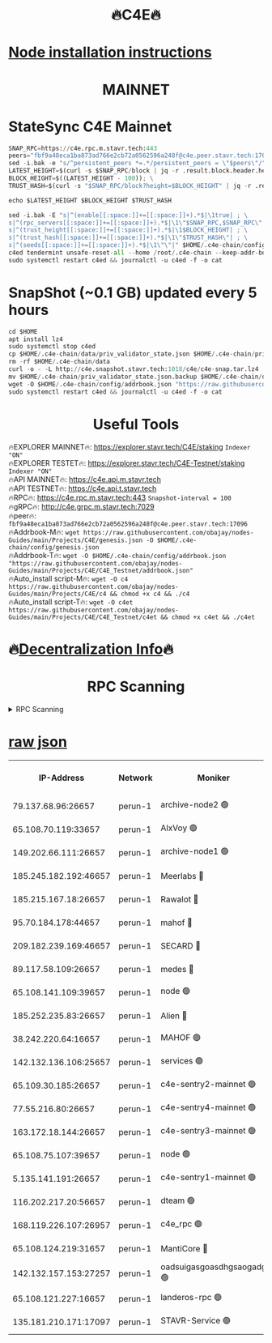 <h1 align="center"> 🔥C4E🔥</h1>

[Node installation instructions](https://github.com/obajay/nodes-Guides/tree/main/Projects/C4E)
=

<h1 align="center"> MAINNET</h1>

# StateSync C4E Mainnet
```python
SNAP_RPC=https://c4e.rpc.m.stavr.tech:443
peers="fbf9a48eca1ba873ad766e2cb72a0562596a248f@c4e.peer.stavr.tech:17096"
sed -i.bak -e "s/^persistent_peers *=.*/persistent_peers = \"$peers\"/" $HOME/.c4e-chain/config/config.toml
LATEST_HEIGHT=$(curl -s $SNAP_RPC/block | jq -r .result.block.header.height); \
BLOCK_HEIGHT=$((LATEST_HEIGHT - 100)); \
TRUST_HASH=$(curl -s "$SNAP_RPC/block?height=$BLOCK_HEIGHT" | jq -r .result.block_id.hash)

echo $LATEST_HEIGHT $BLOCK_HEIGHT $TRUST_HASH

sed -i.bak -E "s|^(enable[[:space:]]+=[[:space:]]+).*$|\1true| ; \
s|^(rpc_servers[[:space:]]+=[[:space:]]+).*$|\1\"$SNAP_RPC,$SNAP_RPC\"| ; \
s|^(trust_height[[:space:]]+=[[:space:]]+).*$|\1$BLOCK_HEIGHT| ; \
s|^(trust_hash[[:space:]]+=[[:space:]]+).*$|\1\"$TRUST_HASH\"| ; \
s|^(seeds[[:space:]]+=[[:space:]]+).*$|\1\"\"|" $HOME/.c4e-chain/config/config.toml
c4ed tendermint unsafe-reset-all --home /root/.c4e-chain --keep-addr-book
sudo systemctl restart c4ed && journalctl -u c4ed -f -o cat
```
# SnapShot (~0.1 GB) updated every 5 hours
```python
cd $HOME
apt install lz4
sudo systemctl stop c4ed
cp $HOME/.c4e-chain/data/priv_validator_state.json $HOME/.c4e-chain/priv_validator_state.json.backup
rm -rf $HOME/.c4e-chain/data
curl -o - -L http://c4e.snapshot.stavr.tech:1018/c4e/c4e-snap.tar.lz4 | lz4 -c -d - | tar -x -C $HOME/.c4e-chain --strip-components 2
mv $HOME/.c4e-chain/priv_validator_state.json.backup $HOME/.c4e-chain/data/priv_validator_state.json
wget -O $HOME/.c4e-chain/config/addrbook.json "https://raw.githubusercontent.com/obajay/nodes-Guides/main/Projects/C4E/addrbook.json"
sudo systemctl restart c4ed && journalctl -u c4ed -f -o cat
```
 <h1 align="center"> Useful Tools</h1>

🔥EXPLORER MAINNET🔥:  https://explorer.stavr.tech/C4E/staking            `Indexer "ON"` \
🔥EXPLORER TESTET🔥:   https://explorer.stavr.tech/C4E-Testnet/staking     `Indexer "ON"` \
🔥API MAINNET🔥:       https://c4e.api.m.stavr.tech \
🔥API TESTNET🔥:       https://c4e.api.t.stavr.tech \
🔥RPC🔥:               https://c4e.rpc.m.stavr.tech:443                  `Snapshot-interval = 100` \
🔥gRPC🔥:              http://c4e.grpc.m.stavr.tech:7029 \
🔥peer🔥:              `fbf9a48eca1ba873ad766e2cb72a0562596a248f@c4e.peer.stavr.tech:17096` \
🔥Addrbook-M🔥:    ```wget https://raw.githubusercontent.com/obajay/nodes-Guides/main/Projects/C4E/genesis.json -O $HOME/.c4e-chain/config/genesis.json``` \
🔥Addrbook-T🔥:    ```wget -O $HOME/.c4e-chain/config/addrbook.json "https://raw.githubusercontent.com/obajay/nodes-Guides/main/Projects/C4E/C4E_Testnet/addrbook.json"``` \
🔥Auto_install script-M🔥: ```wget -O c4 https://raw.githubusercontent.com/obajay/nodes-Guides/main/Projects/C4E/c4 && chmod +x c4 && ./c4``` \
🔥Auto_install script-T🔥: ```wget -O c4et https://raw.githubusercontent.com/obajay/nodes-Guides/main/Projects/C4E/C4E_Testnet/c4et && chmod +x c4et && ./c4et```

🔥[Decentralization Info](https://github.com/obajay/StateSync-snapshots/tree/main/Projects/C4E/Decentralization)🔥
=

<h1 align="center"> RPC Scanning</h1>

<details>
<summary>RPC Scanning</summary>

<h2 align="center"> We scan nodes in real time every 4 hours. And we provide the final result of RPC endpoints.
We cannot influence the operation of these nodes in any way. </h2>


```python
If Voting Power is higher than 0 --> then the Node is a validator of the network and may be subject to attack and be a potential threat to the chain.
```
```python
We marked such validators with a red symbol
```

</details>

[raw json](https://rpc-check.c4e.stavr.tech/c4e/rpc-c4e-result.json)
=



<table><tr><th>IP-Address</th><th>Network</th><th>Moniker</th><th>Latest Block Height</th><th>Earliest Block Height</th><th>Catching Up</th><th>Tx Index</th><th>Voting Power</th><th>Scan Time</th></tr><tr><td>79.137.68.96:26657</td><td>perun-1</td><td>archive-node2 🟢</td><td>7620618</td><td>1</td><td>False</td><td>on</td><td>0</td><td>2024-03-17T06:28:01.004097881UTC</td></tr><tr><td>65.108.70.119:33657</td><td>perun-1</td><td>AlxVoy 🟢</td><td>7620965</td><td>1</td><td>False</td><td>on</td><td>0</td><td>2024-03-17T06:28:15.058262997UTC</td></tr><tr><td>149.202.66.111:26657</td><td>perun-1</td><td>archive-node1 🟢</td><td>7620968</td><td>1</td><td>False</td><td>on</td><td>0</td><td>2024-03-17T06:28:31.264693862UTC</td></tr><tr><td>185.245.182.192:46657</td><td>perun-1</td><td>Meerlabs 🔴</td><td>7620969</td><td>1051501</td><td>False</td><td>on</td><td>344615</td><td>2024-03-17T06:28:38.309873376UTC</td></tr><tr><td>185.215.167.18:26657</td><td>perun-1</td><td>Rawalot 🔴</td><td>7620971</td><td>1090501</td><td>False</td><td>on</td><td>450091</td><td>2024-03-17T06:28:49.336509725UTC</td></tr><tr><td>95.70.184.178:44657</td><td>perun-1</td><td>mahof 🔴</td><td>7620965</td><td>2342001</td><td>False</td><td>off</td><td>1356400</td><td>2024-03-17T06:28:14.450591430UTC</td></tr><tr><td>209.182.239.169:46657</td><td>perun-1</td><td>SECARD 🔴</td><td>7620967</td><td>2616101</td><td>False</td><td>off</td><td>749308</td><td>2024-03-17T06:28:26.632164872UTC</td></tr><tr><td>89.117.58.109:26657</td><td>perun-1</td><td>medes 🔴</td><td>7620970</td><td>2826001</td><td>False</td><td>off</td><td>891025</td><td>2024-03-17T06:28:44.983093357UTC</td></tr><tr><td>65.108.141.109:39657</td><td>perun-1</td><td>node 🟢</td><td>7620963</td><td>5303301</td><td>False</td><td>on</td><td>0</td><td>2024-03-17T06:28:03.373259043UTC</td></tr><tr><td>185.252.235.83:26657</td><td>perun-1</td><td>Alien 🔴</td><td>7620968</td><td>6502501</td><td>False</td><td>on</td><td>648215</td><td>2024-03-17T06:28:31.532531325UTC</td></tr><tr><td>38.242.220.64:16657</td><td>perun-1</td><td>MAHOF 🟢</td><td>7620968</td><td>6885501</td><td>False</td><td>on</td><td>0</td><td>2024-03-17T06:28:28.962080560UTC</td></tr><tr><td>142.132.136.106:25657</td><td>perun-1</td><td>services 🟢</td><td>7620966</td><td>7012001</td><td>False</td><td>on</td><td>0</td><td>2024-03-17T06:28:17.635838224UTC</td></tr><tr><td>65.109.30.185:26657</td><td>perun-1</td><td>c4e-sentry2-mainnet 🟢</td><td>7620969</td><td>7284001</td><td>False</td><td>on</td><td>0</td><td>2024-03-17T06:28:38.014561495UTC</td></tr><tr><td>77.55.216.80:26657</td><td>perun-1</td><td>c4e-sentry4-mainnet 🟢</td><td>7620965</td><td>7297001</td><td>False</td><td>on</td><td>0</td><td>2024-03-17T06:28:14.765408424UTC</td></tr><tr><td>163.172.18.144:26657</td><td>perun-1</td><td>c4e-sentry3-mainnet 🟢</td><td>7620969</td><td>7297001</td><td>False</td><td>on</td><td>0</td><td>2024-03-17T06:28:38.577767365UTC</td></tr><tr><td>65.108.75.107:39657</td><td>perun-1</td><td>node 🟢</td><td>7620966</td><td>7300001</td><td>False</td><td>on</td><td>0</td><td>2024-03-17T06:28:17.950414397UTC</td></tr><tr><td>5.135.141.191:26657</td><td>perun-1</td><td>c4e-sentry1-mainnet 🟢</td><td>7620963</td><td>7300501</td><td>False</td><td>on</td><td>0</td><td>2024-03-17T06:28:00.153857932UTC</td></tr><tr><td>116.202.217.20:56657</td><td>perun-1</td><td>dteam 🟢</td><td>7620963</td><td>7511001</td><td>False</td><td>on</td><td>0</td><td>2024-03-17T06:28:00.684636294UTC</td></tr><tr><td>168.119.226.107:26957</td><td>perun-1</td><td>c4e_rpc 🟢</td><td>7620964</td><td>7520964</td><td>False</td><td>on</td><td>0</td><td>2024-03-17T06:28:07.688086092UTC</td></tr><tr><td>65.108.124.219:31657</td><td>perun-1</td><td>MantiCore 🔴</td><td>7620965</td><td>7520965</td><td>False</td><td>off</td><td>729906</td><td>2024-03-17T06:28:14.100944492UTC</td></tr><tr><td>142.132.157.153:27257</td><td>perun-1</td><td>oadsuigasgoasdhgsaogadg 🟢</td><td>7620962</td><td>7574001</td><td>False</td><td>on</td><td>0</td><td>2024-03-17T06:27:57.876994434UTC</td></tr><tr><td>65.108.121.227:16657</td><td>perun-1</td><td>landeros-rpc 🟢</td><td>7620963</td><td>7618001</td><td>False</td><td>on</td><td>0</td><td>2024-03-17T06:28:00.464458456UTC</td></tr><tr><td>135.181.210.171:17097</td><td>perun-1</td><td>STAVR-Service 🟢</td><td>7620966</td><td>7618501</td><td>False</td><td>on</td><td>0</td><td>2024-03-17T06:28:18.264833827UTC</td></tr></table>
